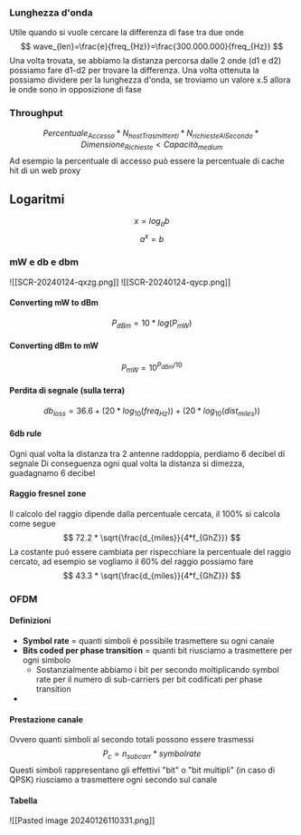 ### Lunghezza d'onda
Utile quando si vuole cercare la differenza di fase tra due onde
$$
wave_{len}=\frac{e}{freq_{Hz}}=\frac{300.000.000}{freq_{Hz}}
$$
Una volta trovata, se abbiamo la distanza percorsa dalle 2 onde (d1 e d2) possiamo fare
d1-d2 per trovare la differenza. Una volta ottenuta la possiamo dividere per la lunghezza d'onda, se troviamo un valore x.5 allora le onde sono in opposizione di fase
### Throughput
$$Percentuale_{Accesso}*N_{hostTrasmittenti}*N_{richiesteAlSecondo}*Dimensione_{Richieste}<Capacità_{medium}$$
Ad esempio la percentuale di accesso può essere la percentuale di cache hit di un web proxy

## Logaritmi
$$x = log_ab$$ $$a^x=b$$
### mW e db e dbm

![[SCR-20240124-qxzg.png]]
![[SCR-20240124-qycp.png]]

#### Converting mW to dBm
$$P_{dBm} = 10*log(P_{mW})$$
#### Converting dBm to mW
$$P_{mW} = 10^{P_{dBm} / 10}$$
#### Perdita di segnale (sulla terra)
$$
db_{loss}= 36.6 + (20 * log_{10}(freq_{Hz})) + (20 * log_{10}(dist_{miles}))
$$
#### 6db rule
Ogni qual volta la distanza tra 2 antenne raddoppia, perdiamo 6 decibel di segnale
Di conseguenza ogni qual volta la distanza si dimezza, guadagnamo 6 decibel

#### Raggio fresnel zone 
Il calcolo del raggio dipende dalla percentuale cercata, il 100% si calcola come segue
$$
72.2 * \sqrt{\frac{d_{miles}}{4*f_{GhZ}}}
$$
La costante puó essere cambiata per rispecchiare la percentuale del raggio cercato, ad esempio se vogliamo il 60% del raggio possiamo fare 
$$
43.3 * \sqrt{\frac{d_{miles}}{4*f_{GhZ}}}
$$
### OFDM

#### Definizioni
- **Symbol rate** = quanti simboli é possibile trasmettere su ogni canale
- **Bits coded per phase transition** = quanti bit riusciamo a trasmettere per ogni simbolo
	- Sostanzialmente abbiamo i bit per secondo moltiplicando symbol rate per il numero di sub-carriers per bit codificati per phase transition
- 
#### Prestazione canale
Ovvero quanti simboli al secondo totali possono essere trasmessi
$$P_c=n_{subcarr}*symbolrate$$
Questi simboli rappresentano gli effettivi "bit" o "bit multipli" (in caso di QPSK) riusciamo a trasmettere ogni secondo sul canale
#### Tabella
![[Pasted image 20240126110331.png]]

